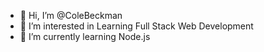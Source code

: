- 👋 Hi, I’m @ColeBeckman
- 👀 I’m interested in Learning Full Stack Web Development
- 🌱 I’m currently learning Node.js

<!---
ColeBeckman/ColeBeckman is a ✨ special ✨ repository because its `README.md` (this file) appears on your GitHub profile.
You can click the Preview link to take a look at your changes.
--->
